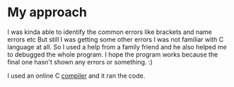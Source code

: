 
# My approach

I was kinda able to identify the common errors like brackets and name errors etc
But still I was getting some other errors I was not familiar with C language at all. So I used a help from a family friend and he also helped me to debugged the whole program.
I hope the program works because the final one hasn't shown any errors or something. :)

I used an online C [compiler](https://www.onlinegdb.com/online_c_compiler) and it ran the code.

